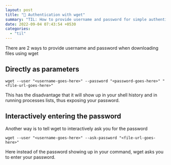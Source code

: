 ```yaml
---
layout: post
title: "📝 Authentication with wget"
summary: "TIL: How to provide username and password for simple authentication when downloading files using wget"
date: 2022-09-04 07:43:54 +0530
categories:
  - "til"
---
```


There are 2 ways to provide username and password when downloading files using wget

## Directly as parameters

```shell
wget --user "<username-goes-here>" --password "<password-goes-here>" "<file-url-goes-here>"
```

This has the disadvantage that it will show up in your shell history and in running processes lists, thus exposing your password.

## Interactively entering the password

Another way is to tell wget to interactively ask you for the password

```shell
wget --user "<username-goes-here>" --ask-password "<file-url-goes-here>"
```

Here instead of the password showing up in your command, wget asks you to enter your password.
